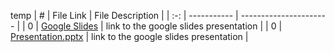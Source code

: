 temp
|  #  | File Link | File Description |
| :-: | ----------- | ---------------------- |
|  0  | [Google Slides](https://docs.google.com/presentation/d/1gQnKs30dEsmgDbPpLGGDOnpxRPff0nsRvsJs8Bw4yRA/edit?usp=sharing)     | link to the google slides presentation          |
|  0  | [Presentation.pptx](https://docs.google.com/presentation/d/1gQnKs30dEsmgDbPpLGGDOnpxRPff0nsRvsJs8Bw4yRA/edit?usp=sharing)     | link to the google slides presentation          |
